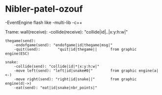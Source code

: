 Nibler-patel-ozouf
==================

-EventEngine flash like
-multi-lib
-c++

Trame:
	wall(receive):
		-collide(receive): "collide|id|..|x:y:h:w|"


	thegame(send):
		-endofgame(send): "endofgame|id|thegame|msg|"
		-quit(send):	    "quit|id|thegame||		from graphic engine(ESC)

	snake:
		-collide(send): "collide|id|*|x:y:h:w|"
		-move left(send): "left|id|snake#0|"		from graphic engine(a|<-)
		-move right(send): "right|id|snake||"		from graphic engine(d|->)
		-eat(send): "eat|id|snake|nbr_points|"

